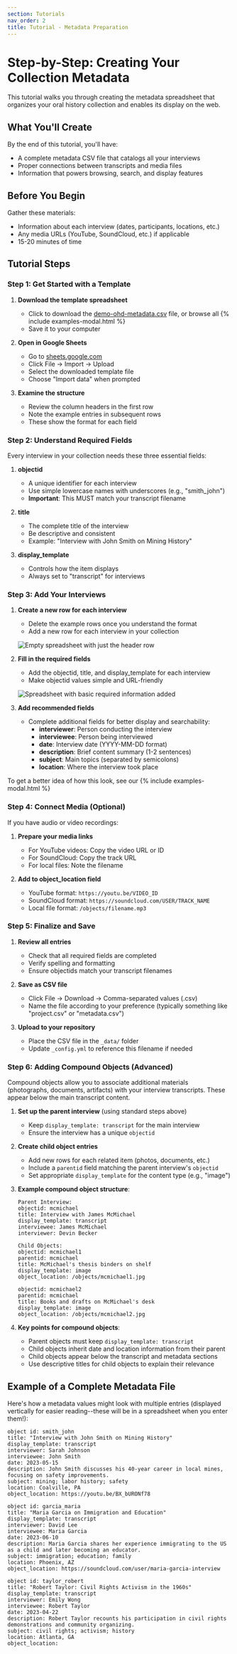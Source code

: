 ```yaml
---
section: Tutorials
nav_order: 2
title: Tutorial - Metadata Preparation
---
```


# Step-by-Step: Creating Your Collection Metadata

This tutorial walks you through creating the metadata spreadsheet that organizes your oral history collection and enables its display on the web.

## What You'll Create

By the end of this tutorial, you'll have:
- A complete metadata CSV file that catalogs all your interviews
- Proper connections between transcripts and media files
- Information that powers browsing, search, and display features

## Before You Begin

Gather these materials:
- Information about each interview (dates, participants, locations, etc.)
- Any media URLs (YouTube, SoundCloud, etc.) if applicable
- 15-20 minutes of time

## Tutorial Steps

### Step 1: Get Started with a Template

1. **Download the template spreadsheet**
   - Click to download the [demo-ohd-metadata.csv](/examples/demo-ohd-metadata.csv) file, or browse all {% include examples-modal.html %}
   - Save it to your computer
   
2. **Open in Google Sheets**
   - Go to [sheets.google.com](https://sheets.google.com)
   - Click File → Import → Upload
   - Select the downloaded template file
   - Choose "Import data" when prompted
   
3. **Examine the structure**
   - Review the column headers in the first row
   - Note the example entries in subsequent rows
   - These show the format for each field


### Step 2: Understand Required Fields

Every interview in your collection needs these three essential fields:

1. **objectid**
   - A unique identifier for each interview
   - Use simple lowercase names with underscores (e.g., "smith_john")
   - **Important**: This MUST match your transcript filename
   
2. **title**
   - The complete title of the interview
   - Be descriptive and consistent
   - Example: "Interview with John Smith on Mining History"

3. **display_template**
   - Controls how the item displays
   - Always set to "transcript" for interviews
   

### Step 3: Add Your Interviews

1. **Create a new row for each interview**
   - Delete the example rows once you understand the format
   - Add a new row for each interview in your collection
   
   ![Empty spreadsheet with just the header row](SCREENSHOT_PLACEHOLDER)

2. **Fill in the required fields**
   - Add the objectid, title, and display_template for each interview
   - Make objectid values simple and URL-friendly
   
   ![Spreadsheet with basic required information added](SCREENSHOT_PLACEHOLDER)

3. **Add recommended fields**
   - Complete additional fields for better display and searchability:
     - **interviewer**: Person conducting the interview
     - **interviewee**: Person being interviewed
     - **date**: Interview date (YYYY-MM-DD format)
     - **description**: Brief content summary (1-2 sentences)
     - **subject**: Main topics (separated by semicolons)
     - **location**: Where the interview took place
   
To get a better idea of how this look, see our {% include examples-modal.html %} 

### Step 4: Connect Media (Optional)

If you have audio or video recordings:

1. **Prepare your media links**
   - For YouTube videos: Copy the video URL or ID
   - For SoundCloud: Copy the track URL
   - For local files: Note the filename

2. **Add to object_location field**
   - YouTube format: `https://youtu.be/VIDEO_ID`
   - SoundCloud format: `https://soundcloud.com/USER/TRACK_NAME`
   - Local file format: `/objects/filename.mp3`
   

### Step 5: Finalize and Save

1. **Review all entries**
   - Check that all required fields are completed
   - Verify spelling and formatting
   - Ensure objectids match your transcript filenames

2. **Save as CSV file**
   - Click File → Download → Comma-separated values (.csv)
   - Name the file according to your preference (typically something like "project.csv" or "metadata.csv")
   
3. **Upload to your repository**
   - Place the CSV file in the `_data/` folder
   - Update `_config.yml` to reference this filename if needed

### Step 6: Adding Compound Objects (Advanced)

Compound objects allow you to associate additional materials (photographs, documents, artifacts) with your interview transcripts. These appear below the main transcript content.

1. **Set up the parent interview** (using standard steps above)
   - Keep `display_template: transcript` for the main interview
   - Ensure the interview has a unique `objectid`

2. **Create child object entries**
   - Add new rows for each related item (photos, documents, etc.)
   - Include a `parentid` field matching the parent interview's `objectid`
   - Set appropriate `display_template` for the content type (e.g., "image")

3. **Example compound object structure**:
   ```
   Parent Interview:
   objectid: mcmichael
   title: Interview with James McMichael
   display_template: transcript
   interviewee: James McMichael
   interviewer: Devin Becker
   
   Child Objects:
   objectid: mcmichael1
   parentid: mcmichael
   title: McMichael's thesis binders on shelf
   display_template: image
   object_location: /objects/mcmichael1.jpg
   
   objectid: mcmichael2
   parentid: mcmichael
   title: Books and drafts on McMichael's desk
   display_template: image
   object_location: /objects/mcmichael2.jpg
   ```

4. **Key points for compound objects**:
   - Parent objects must keep `display_template: transcript`
   - Child objects inherit date and location information from their parent
   - Child objects appear below the transcript and metadata sections
   - Use descriptive titles for child objects to explain their relevance

## Example of a Complete Metadata File

Here's how a metadata values might look with multiple entries (displayed vertically for easier reading--these will be in a spreadsheet when you enter them!):

```
object id: smith_john  
title: "Interview with John Smith on Mining History"  
display_template: transcript  
interviewer: Sarah Johnson  
interviewee: John Smith  
date: 2023-05-15  
description: John Smith discusses his 40-year career in local mines, focusing on safety improvements.  
subject: mining; labor history; safety  
location: Coalville, PA  
object_location: https://youtu.be/BX_bURONf78  
```

```
object id: garcia_maria  
title: "Maria Garcia on Immigration and Education"  
display_template: transcript  
interviewer: David Lee  
interviewee: Maria Garcia  
date: 2023-06-10  
description: Maria Garcia shares her experience immigrating to the US as a child and later becoming an educator.  
subject: immigration; education; family  
location: Phoenix, AZ  
object_location: https://soundcloud.com/user/maria-garcia-interview  
```

```
object id: taylor_robert  
title: "Robert Taylor: Civil Rights Activism in the 1960s"  
display_template: transcript  
interviewer: Emily Wong  
interviewee: Robert Taylor  
date: 2023-04-22  
description: Robert Taylor recounts his participation in civil rights demonstrations and community organizing.  
subject: civil rights; activism; history  
location: Atlanta, GA  
object_location:  
```
